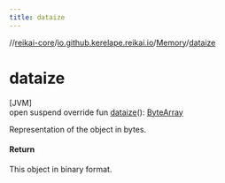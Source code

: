 ```yaml
---
title: dataize
---
```

//[reikai-core](../../../index.html)/[io.github.kerelape.reikai.io](../index.html)/[Memory](index.html)/[dataize](dataize.html)



# dataize



[JVM]\
open suspend override fun [dataize](dataize.html)(): [ByteArray](https://kotlinlang.org/api/latest/jvm/stdlib/kotlin/-byte-array/index.html)



Representation of the object in bytes.



#### Return



This object in binary format.





